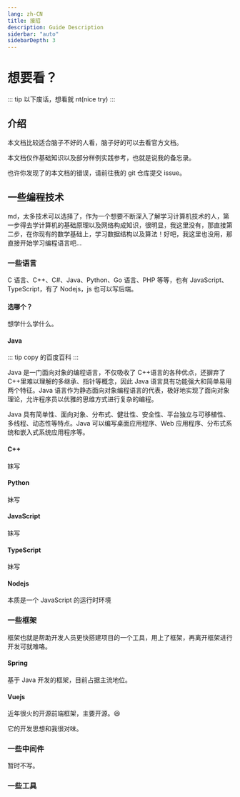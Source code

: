 ```yaml
---
lang: zh-CN
title: 接招
description: Guide Description
siderbar: "auto"
sidebarDepth: 3
---
```


# 想要看？

::: tip
以下废话，想看就 nt(nice try)
:::

## 介绍

本文档比较适合脑子不好的人看，脑子好的可以去看官方文档。

本文档仅作基础知识以及部分样例实践参考，也就是说我的备忘录。

也许你发现了的本文档的错误，请前往我的 git 仓库提交 issue。

## 一些编程技术

md，太多技术可以选择了，作为一个想要不断深入了解学习计算机技术的人，第一步得去学计算机的基础原理以及网络构成知识，很明显，我这里没有，那直接第二步，在你现有的数学基础上，学习数据结构以及算法！好吧，我这里也没用，那直接开始学习编程语言吧...

### 一些语言

C 语言、C++、C#、Java、Python、Go 语言、PHP 等等，也有 JavaScript、TypeScript，有了 Nodejs，js 也可以写后端。

#### 选哪个？

想学什么学什么。

#### Java

::: tip
copy 的百度百科
:::

Java 是一门面向对象的编程语言，不仅吸收了 C++语言的各种优点，还摒弃了 C++里难以理解的多继承、指针等概念，因此 Java 语言具有功能强大和简单易用两个特征。Java 语言作为静态面向对象编程语言的代表，极好地实现了面向对象理论，允许程序员以优雅的思维方式进行复杂的编程。

Java 具有简单性、面向对象、分布式、健壮性、安全性、平台独立与可移植性、多线程、动态性等特点。Java 可以编写桌面应用程序、Web 应用程序、分布式系统和嵌入式系统应用程序等。

#### C++

妹写

#### Python

妹写

#### JavaScript

妹写

#### TypeScript

妹写

#### Nodejs

本质是一个 JavaScript 的运行时环境

### 一些框架

框架也就是帮助开发人员更快搭建项目的一个工具，用上了框架，再离开框架进行开发可就难咯。

#### Spring

基于 Java 开发的框架，目前占据主流地位。

#### Vuejs

近年很火的开源前端框架，主要开源。:laughing:

它的开发思想和我很对味。

### 一些中间件

暂时不写。

### 一些工具
